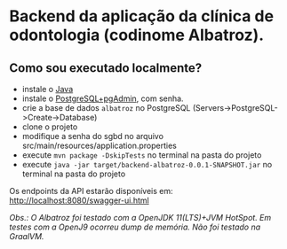 # Backend da aplicação da clínica de odontologia (codinome Albatroz).

## Como sou executado localmente?
- instale o [Java](https://adoptopenjdk.net/)
- instale o [PostgreSQL+pgAdmin](https://www.postgresql.org/download/), com senha.
- crie a base de dados `albatroz` no PostgreSQL (Servers->PostgreSQL->Create->Database)
- clone o projeto
- modifique a senha do sgbd no arquivo src/main/resources/application.properties
- execute `mvn package -DskipTests` no terminal na pasta do projeto
- execute `java -jar target/backend-albatroz-0.0.1-SNAPSHOT.jar` no terminal na pasta do projeto

Os endpoints da API estarão disponíveis em: [http://localhost:8080/swagger-ui.html](http://localhost:8080/swagger-ui.html)

*Obs.: O Albatroz foi testado com a OpenJDK 11(LTS)+JVM HotSpot. Em testes com a OpenJ9 ocorreu dump de memória. Não foi testado na GraalVM.*

